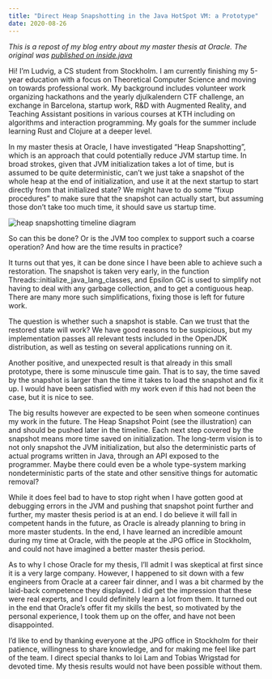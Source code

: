 ```yaml
---
title: "Direct Heap Snapshotting in the Java HotSpot VM: a Prototype"
date: 2020-08-26
---
```


_This is a repost of my blog entry about my master thesis at Oracle. The original was [published on inside.java](https://inside.java/2020/08/26/heap-snapshotting/)_

Hi! I’m Ludvig, a CS student from Stockholm. I am currently finishing my 5-year education with a focus on Theoretical Computer Science and moving on towards professional work. My background includes volunteer work organizing hackathons and the yearly djulkalendern CTF challenge, an exchange in Barcelona, startup work, R&D with Augmented Reality, and Teaching Assistant positions in various courses at KTH including on algorithms and interaction programming. My goals for the summer include learning Rust and Clojure at a deeper level.

In my master thesis at Oracle, I have investigated “Heap Snapshotting”, which is an approach that could potentially reduce JVM startup time. In broad strokes, given that JVM initialization takes a lot of time, but is assumed to be quite deterministic, can’t we just take a snapshot of the whole heap at the end of initialization, and use it at the next startup to start directly from that initialized state? We might have to do some “fixup procedures” to make sure that the snapshot can actually start, but assuming those don’t take too much time, it should save us startup time.

![heap snapshotting timeline diagram](/blog/assets/images/heap-snapshotting.png)

So can this be done? Or is the JVM too complex to support such a coarse operation? And how are the time results in practice?

It turns out that yes, it can be done since I have been able to achieve such a restoration. The snapshot is taken very early, in the function Threads::initialize_java_lang_classes, and Epsilon GC is used to simplify not having to deal with any garbage collection, and to get a contiguous heap. There are many more such simplifications, fixing those is left for future work.

The question is whether such a snapshot is stable. Can we trust that the restored state will work? We have good reasons to be suspicious, but my implementation passes all relevant tests included in the OpenJDK distribution, as well as testing on several applications running on it.

Another positive, and unexpected result is that already in this small prototype, there is some minuscule time gain. That is to say, the time saved by the snapshot is larger than the time it takes to load the snapshot and fix it up. I would have been satisfied with my work even if this had not been the case, but it is nice to see.

The big results however are expected to be seen when someone continues my work in the future. The Heap Snapshot Point (see the illustration) can and should be pushed later in the timeline. Each next step covered by the snapshot means more time saved on initialization. The long-term vision is to not only snapshot the JVM initialization, but also the deterministic parts of actual programs written in Java, through an API exposed to the programmer. Maybe there could even be a whole type-system marking nondeterministic parts of the state and other sensitive things for automatic removal?

While it does feel bad to have to stop right when I have gotten good at debugging errors in the JVM and pushing that snapshot point further and further, my master thesis period is at an end. I do believe it will fall in competent hands in the future, as Oracle is already planning to bring in more master students. In the end, I have learned an incredible amount during my time at Oracle, with the people at the JPG office in Stockholm, and could not have imagined a better master thesis period.

As to why I chose Oracle for my thesis, I’ll admit I was skeptical at first since it is a very large company. However, I happened to sit down with a few engineers from Oracle at a career fair dinner, and I was a bit charmed by the laid-back competence they displayed. I did get the impression that these were real experts, and I could definitely learn a lot from them. It turned out in the end that Oracle’s offer fit my skills the best, so motivated by the personal experience, I took them up on the offer, and have not been disappointed.

I’d like to end by thanking everyone at the JPG office in Stockholm for their patience, willingness to share knowledge, and for making me feel like part of the team. I direct special thanks to Ioi Lam and Tobias Wrigstad for devoted time. My thesis results would not have been possible without them.
